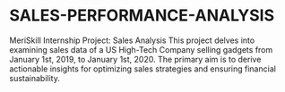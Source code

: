 # SALES-PERFORMANCE-ANALYSIS
MeriSkill Internship Project: Sales Analysis  This project delves into examining sales data of a US High-Tech Company selling gadgets from January 1st, 2019, to January 1st, 2020. The primary aim is to derive actionable insights for optimizing sales strategies and ensuring financial sustainability.

